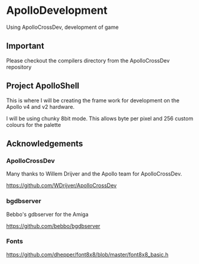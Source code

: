 # ApolloDevelopment
Using ApolloCrossDev, development of game

## Important

Please checkout the compilers directory from the ApolloCrossDev repository

## Project ApolloShell

This is where I will be creating the frame work for development on the Apollo v4 and v2 hardware.

I will be using chunky 8bit mode. This allows byte per pixel and 256 custom colours for the palette

## Acknowledgements
### ApolloCrossDev

Many thanks to Willem Drijver and the Apollo team for ApolloCrossDev.

https://github.com/WDrijver/ApolloCrossDev

### bgdbserver

Bebbo's gdbserver for the Amiga

https://github.com/bebbo/bgdbserver

### Fonts

https://github.com/dhepper/font8x8/blob/master/font8x8_basic.h

